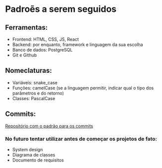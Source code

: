 # Padroẽs a serem seguidos

## Ferramentas:
* Frontend: HTML, CSS, JS, React
* Backend: por enquanto, framework e linguagem da sua escolha
* Banco de dados: PostgreSQL
* Git e Github

## Nomeclaturas:

* Variáveis: snake_case
* Funções: camelCase (se a linguagem permitir, indicar qual o tipo dos parâmetros e do retorno)
* Classes: PascalCase

## Commits:

[Repositório com o padrão para os commits](https://github.com/iuricode/padroes-de-commits)


### No futuro tentar utilizar antes de começar os projetos de fato:
* System design
* Diagrama de classes
* Documento de requisitos
